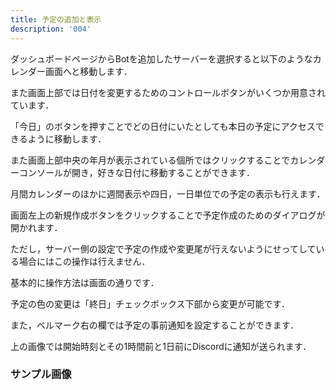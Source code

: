 ```yaml
---
title: 予定の追加と表示
description: '004'
---
```



ダッシュボードページからBotを追加したサーバーを選択すると以下のようなカレンダー画面へと移動します．

<VImage src="/docs/calendar.png"></VImage>

また画面上部では日付を変更するためのコントロールボタンがいくつか用意されています．

<VImage src="/docs/sample.gif"></VImage>


「今日」のボタンを押すことでどの日付にいたとしても本日の予定にアクセスできるように移動します．

また画面上部中央の年月が表示されている個所ではクリックすることでカレンダーコンソールが開き，好きな日付に移動することができます．

月間カレンダーのほかに週間表示や四日，一日単位での予定の表示も行えます．


<VImage src="/docs/dialog.png"></VImage>

画面左上の新規作成ボタンをクリックすることで予定作成のためのダイアログが開かれます．

ただし，サーバー側の設定で予定の作成や変更尾が行えないようにせってしている場合にはこの操作は行えません．

基本的に操作方法は画面の通りです．

予定の色の変更は「終日」チェックボックス下部から変更が可能です．

また，ベルマーク右の欄では予定の事前通知を設定することができます．

上の画像では開始時刻とその1時間前と1日前にDiscordに通知が送られます．

### サンプル画像

<VImage src="/docs/new_1.png"></VImage>

<VImage src="/docs/new_2.png"></VImage>

